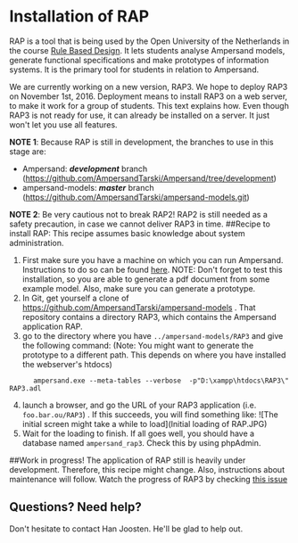 # Installation of RAP

RAP is a tool that is being used by the Open University of the Netherlands in the course [Rule Based Design](http://portal.ou.nl/web/ontwerpen-met-bedrijfsregels). It lets students analyse Ampersand models, generate functional specifications and make prototypes of information systems. It is the primary tool for students in relation to Ampersand. 

We are currently working on a new version, RAP3. We hope to deploy RAP3 on November 1st, 2016. Deployment means to install RAP3 on a web server, to make it work for a group of students. This text explains how. Even though RAP3 is not ready for use, it can already be installed on a server. It just won't let you use all features.

**NOTE 1**: Because RAP is still in development, the branches to use in this stage are:
* Ampersand: ***development*** branch (https://github.com/AmpersandTarski/Ampersand/tree/development)
* ampersand-models: ***master*** branch (https://github.com/AmpersandTarski/ampersand-models.git)

**NOTE 2**: Be very cautious not to break RAP2! RAP2 is still needed as a safety precaution, in case we cannot deliver RAP3 in time. 
##Recipe to install RAP:
This recipe assumes basic knowledge about system administration. 
1. First make sure you have a machine on which you can run Ampersand. Instructions to do so can be found [here](https://ampersandtarski.gitbooks.io/documentation/content/installation/installing_ampersand.html). NOTE: Don't forget to test this installation, so you are able to generate a pdf document from some example model. Also, make sure you can generate a prototype. 
2. In Git, get yourself a clone of https://github.com/AmpersandTarski/ampersand-models . That repository contains a directory RAP3, which contains the Ampersand application RAP.
3. go to the directory where you have `../ampersand-models/RAP3` and give the following command:
(Note: You might want to generate the prototype to a different path. This depends on where you have installed the webserver's htdocs)
```
      ampersand.exe --meta-tables --verbose  -p"D:\xampp\htdocs\RAP3\" RAP3.adl 
```
4. launch a browser, and go the URL of your RAP3 application (i.e. `foo.bar.ou/RAP3`) . If this succeeds, you will find something like:
![The initial screen might take a while to load](Initial loading of RAP.JPG)
5. Wait for the loading to finish. If all goes well, you should have a database named `ampersand_rap3`. Check this by using phpAdmin.

##Work in progress!
The application of RAP still is heavily under development. Therefore, this recipe might change. Also, instructions about maintenance will follow. Watch the progress of RAP3 by checking [this issue](https://github.com/AmpersandTarski/Ampersand/issues/449)

## Questions? Need help?
Don't hesitate to contact Han Joosten. He'll be glad to help out.
